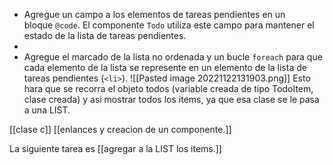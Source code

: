 -   Agregue un campo a los elementos de tareas pendientes en un bloque `@code`. El componente `Todo` utiliza este campo para mantener el estado de la lista de tareas pendientes.
- 
-   Agregue el marcado de la lista no ordenada y un bucle `foreach` para que cada elemento de la lista se represente en un elemento de la lista de tareas pendientes (`<li>`).
![[Pasted image 20221122131903.png]]
Esto hara que se recorra el objeto todos (variable creada de tipo TodoItem, clase creada) y asi mostrar todos los items, ya que esa clase se le pasa a una LIST.

[[clase c]]     [[enlances y creacion de un componente.]]

La siguiente tarea es [[agregar a la LIST los items.]]


